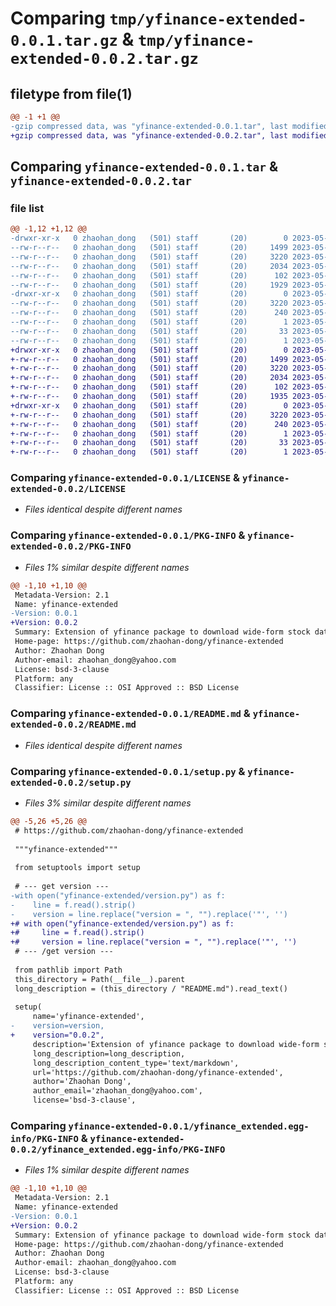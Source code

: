 # Comparing `tmp/yfinance-extended-0.0.1.tar.gz` & `tmp/yfinance-extended-0.0.2.tar.gz`

## filetype from file(1)

```diff
@@ -1 +1 @@
-gzip compressed data, was "yfinance-extended-0.0.1.tar", last modified: Mon May 29 00:54:18 2023, max compression
+gzip compressed data, was "yfinance-extended-0.0.2.tar", last modified: Mon May 29 01:04:54 2023, max compression
```

## Comparing `yfinance-extended-0.0.1.tar` & `yfinance-extended-0.0.2.tar`

### file list

```diff
@@ -1,12 +1,12 @@
-drwxr-xr-x   0 zhaohan_dong   (501) staff       (20)        0 2023-05-29 00:54:18.259817 yfinance-extended-0.0.1/
--rw-r--r--   0 zhaohan_dong   (501) staff       (20)     1499 2023-05-29 00:43:27.000000 yfinance-extended-0.0.1/LICENSE
--rw-r--r--   0 zhaohan_dong   (501) staff       (20)     3220 2023-05-29 00:54:18.259866 yfinance-extended-0.0.1/PKG-INFO
--rw-r--r--   0 zhaohan_dong   (501) staff       (20)     2034 2023-05-29 00:39:34.000000 yfinance-extended-0.0.1/README.md
--rw-r--r--   0 zhaohan_dong   (501) staff       (20)      102 2023-05-29 00:54:18.260988 yfinance-extended-0.0.1/setup.cfg
--rw-r--r--   0 zhaohan_dong   (501) staff       (20)     1929 2023-05-29 00:54:09.000000 yfinance-extended-0.0.1/setup.py
-drwxr-xr-x   0 zhaohan_dong   (501) staff       (20)        0 2023-05-29 00:54:18.259673 yfinance-extended-0.0.1/yfinance_extended.egg-info/
--rw-r--r--   0 zhaohan_dong   (501) staff       (20)     3220 2023-05-29 00:54:18.000000 yfinance-extended-0.0.1/yfinance_extended.egg-info/PKG-INFO
--rw-r--r--   0 zhaohan_dong   (501) staff       (20)      240 2023-05-29 00:54:18.000000 yfinance-extended-0.0.1/yfinance_extended.egg-info/SOURCES.txt
--rw-r--r--   0 zhaohan_dong   (501) staff       (20)        1 2023-05-29 00:54:18.000000 yfinance-extended-0.0.1/yfinance_extended.egg-info/dependency_links.txt
--rw-r--r--   0 zhaohan_dong   (501) staff       (20)       33 2023-05-29 00:54:18.000000 yfinance-extended-0.0.1/yfinance_extended.egg-info/requires.txt
--rw-r--r--   0 zhaohan_dong   (501) staff       (20)        1 2023-05-29 00:54:18.000000 yfinance-extended-0.0.1/yfinance_extended.egg-info/top_level.txt
+drwxr-xr-x   0 zhaohan_dong   (501) staff       (20)        0 2023-05-29 01:04:54.340987 yfinance-extended-0.0.2/
+-rw-r--r--   0 zhaohan_dong   (501) staff       (20)     1499 2023-05-29 00:43:27.000000 yfinance-extended-0.0.2/LICENSE
+-rw-r--r--   0 zhaohan_dong   (501) staff       (20)     3220 2023-05-29 01:04:54.341037 yfinance-extended-0.0.2/PKG-INFO
+-rw-r--r--   0 zhaohan_dong   (501) staff       (20)     2034 2023-05-29 00:39:34.000000 yfinance-extended-0.0.2/README.md
+-rw-r--r--   0 zhaohan_dong   (501) staff       (20)      102 2023-05-29 01:04:54.342505 yfinance-extended-0.0.2/setup.cfg
+-rw-r--r--   0 zhaohan_dong   (501) staff       (20)     1935 2023-05-29 01:04:40.000000 yfinance-extended-0.0.2/setup.py
+drwxr-xr-x   0 zhaohan_dong   (501) staff       (20)        0 2023-05-29 01:04:54.340859 yfinance-extended-0.0.2/yfinance_extended.egg-info/
+-rw-r--r--   0 zhaohan_dong   (501) staff       (20)     3220 2023-05-29 01:04:54.000000 yfinance-extended-0.0.2/yfinance_extended.egg-info/PKG-INFO
+-rw-r--r--   0 zhaohan_dong   (501) staff       (20)      240 2023-05-29 01:04:54.000000 yfinance-extended-0.0.2/yfinance_extended.egg-info/SOURCES.txt
+-rw-r--r--   0 zhaohan_dong   (501) staff       (20)        1 2023-05-29 01:04:54.000000 yfinance-extended-0.0.2/yfinance_extended.egg-info/dependency_links.txt
+-rw-r--r--   0 zhaohan_dong   (501) staff       (20)       33 2023-05-29 01:04:54.000000 yfinance-extended-0.0.2/yfinance_extended.egg-info/requires.txt
+-rw-r--r--   0 zhaohan_dong   (501) staff       (20)        1 2023-05-29 01:04:54.000000 yfinance-extended-0.0.2/yfinance_extended.egg-info/top_level.txt
```

### Comparing `yfinance-extended-0.0.1/LICENSE` & `yfinance-extended-0.0.2/LICENSE`

 * *Files identical despite different names*

### Comparing `yfinance-extended-0.0.1/PKG-INFO` & `yfinance-extended-0.0.2/PKG-INFO`

 * *Files 1% similar despite different names*

```diff
@@ -1,10 +1,10 @@
 Metadata-Version: 2.1
 Name: yfinance-extended
-Version: 0.0.1
+Version: 0.0.2
 Summary: Extension of yfinance package to download wide-form stock data from Yahoo! Finance
 Home-page: https://github.com/zhaohan-dong/yfinance-extended
 Author: Zhaohan Dong
 Author-email: zhaohan_dong@yahoo.com
 License: bsd-3-clause
 Platform: any
 Classifier: License :: OSI Approved :: BSD License
```

### Comparing `yfinance-extended-0.0.1/README.md` & `yfinance-extended-0.0.2/README.md`

 * *Files identical despite different names*

### Comparing `yfinance-extended-0.0.1/setup.py` & `yfinance-extended-0.0.2/setup.py`

 * *Files 3% similar despite different names*

```diff
@@ -5,26 +5,26 @@
 # https://github.com/zhaohan-dong/yfinance-extended
 
 """yfinance-extended"""
 
 from setuptools import setup
 
 # --- get version ---
-with open("yfinance-extended/version.py") as f:
-    line = f.read().strip()
-    version = line.replace("version = ", "").replace('"', '')
+# with open("yfinance-extended/version.py") as f:
+#     line = f.read().strip()
+#     version = line.replace("version = ", "").replace('"', '')
 # --- /get version ---
 
 from pathlib import Path
 this_directory = Path(__file__).parent
 long_description = (this_directory / "README.md").read_text()
 
 setup(
     name='yfinance-extended',
-    version=version,
+    version="0.0.2",
     description='Extension of yfinance package to download wide-form stock data from Yahoo! Finance',
     long_description=long_description,
     long_description_content_type='text/markdown',
     url='https://github.com/zhaohan-dong/yfinance-extended',
     author='Zhaohan Dong',
     author_email='zhaohan_dong@yahoo.com',
     license='bsd-3-clause',
```

### Comparing `yfinance-extended-0.0.1/yfinance_extended.egg-info/PKG-INFO` & `yfinance-extended-0.0.2/yfinance_extended.egg-info/PKG-INFO`

 * *Files 1% similar despite different names*

```diff
@@ -1,10 +1,10 @@
 Metadata-Version: 2.1
 Name: yfinance-extended
-Version: 0.0.1
+Version: 0.0.2
 Summary: Extension of yfinance package to download wide-form stock data from Yahoo! Finance
 Home-page: https://github.com/zhaohan-dong/yfinance-extended
 Author: Zhaohan Dong
 Author-email: zhaohan_dong@yahoo.com
 License: bsd-3-clause
 Platform: any
 Classifier: License :: OSI Approved :: BSD License
```

